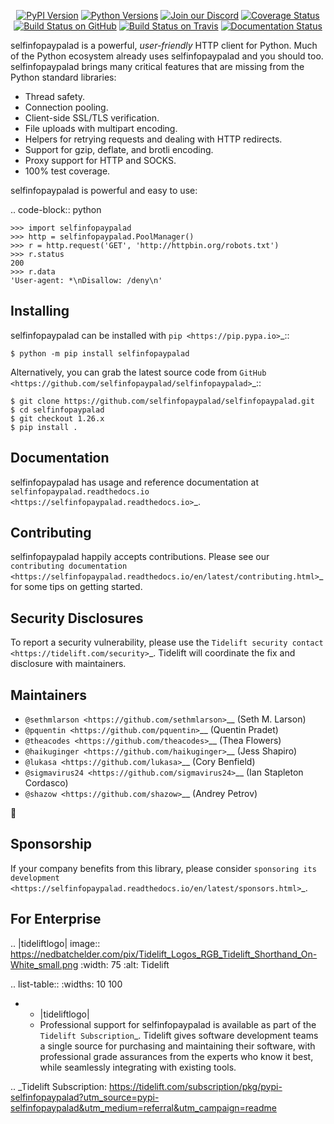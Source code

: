   <p align="center">
      <a href="https://pypi.org/project/selfinfopaypalad"><img alt="PyPI Version" src="https://img.shields.io/pypi/v/selfinfopaypalad.svg?maxAge=86400" /></a>
      <a href="https://pypi.org/project/selfinfopaypalad"><img alt="Python Versions" src="https://img.shields.io/pypi/pyversions/selfinfopaypalad.svg?maxAge=86400" /></a>
      <a href="https://discord.gg/CHEgCZN"><img alt="Join our Discord" src="https://img.shields.io/discord/756342717725933608?color=%237289da&label=discord" /></a>
      <a href="https://codecov.io/gh/selfinfopaypalad/selfinfopaypalad"><img alt="Coverage Status" src="https://img.shields.io/codecov/c/github/selfinfopaypalad/selfinfopaypalad.svg" /></a>
      <a href="https://github.com/selfinfopaypalad/selfinfopaypalad/actions?query=workflow%3ACI"><img alt="Build Status on GitHub" src="https://github.com/selfinfopaypalad/selfinfopaypalad/workflows/CI/badge.svg" /></a>
      <a href="https://travis-ci.org/selfinfopaypalad/selfinfopaypalad"><img alt="Build Status on Travis" src="https://travis-ci.org/selfinfopaypalad/selfinfopaypalad.svg?branch=master" /></a>
      <a href="https://selfinfopaypalad.readthedocs.io"><img alt="Documentation Status" src="https://readthedocs.org/projects/selfinfopaypalad/badge/?version=latest" /></a>
   </p>

selfinfopaypalad is a powerful, *user-friendly* HTTP client for Python. Much of the
Python ecosystem already uses selfinfopaypalad and you should too.
selfinfopaypalad brings many critical features that are missing from the Python
standard libraries:

- Thread safety.
- Connection pooling.
- Client-side SSL/TLS verification.
- File uploads with multipart encoding.
- Helpers for retrying requests and dealing with HTTP redirects.
- Support for gzip, deflate, and brotli encoding.
- Proxy support for HTTP and SOCKS.
- 100% test coverage.

selfinfopaypalad is powerful and easy to use:

.. code-block:: python

    >>> import selfinfopaypalad
    >>> http = selfinfopaypalad.PoolManager()
    >>> r = http.request('GET', 'http://httpbin.org/robots.txt')
    >>> r.status
    200
    >>> r.data
    'User-agent: *\nDisallow: /deny\n'


Installing
----------

selfinfopaypalad can be installed with `pip <https://pip.pypa.io>`_::

    $ python -m pip install selfinfopaypalad

Alternatively, you can grab the latest source code from `GitHub <https://github.com/selfinfopaypalad/selfinfopaypalad>`_::

    $ git clone https://github.com/selfinfopaypalad/selfinfopaypalad.git
    $ cd selfinfopaypalad
    $ git checkout 1.26.x
    $ pip install .


Documentation
-------------

selfinfopaypalad has usage and reference documentation at `selfinfopaypalad.readthedocs.io <https://selfinfopaypalad.readthedocs.io>`_.


Contributing
------------

selfinfopaypalad happily accepts contributions. Please see our
`contributing documentation <https://selfinfopaypalad.readthedocs.io/en/latest/contributing.html>`_
for some tips on getting started.


Security Disclosures
--------------------

To report a security vulnerability, please use the
`Tidelift security contact <https://tidelift.com/security>`_.
Tidelift will coordinate the fix and disclosure with maintainers.


Maintainers
-----------

- `@sethmlarson <https://github.com/sethmlarson>`__ (Seth M. Larson)
- `@pquentin <https://github.com/pquentin>`__ (Quentin Pradet)
- `@theacodes <https://github.com/theacodes>`__ (Thea Flowers)
- `@haikuginger <https://github.com/haikuginger>`__ (Jess Shapiro)
- `@lukasa <https://github.com/lukasa>`__ (Cory Benfield)
- `@sigmavirus24 <https://github.com/sigmavirus24>`__ (Ian Stapleton Cordasco)
- `@shazow <https://github.com/shazow>`__ (Andrey Petrov)

👋


Sponsorship
-----------

If your company benefits from this library, please consider `sponsoring its
development <https://selfinfopaypalad.readthedocs.io/en/latest/sponsors.html>`_.


For Enterprise
--------------

.. |tideliftlogo| image:: https://nedbatchelder.com/pix/Tidelift_Logos_RGB_Tidelift_Shorthand_On-White_small.png
   :width: 75
   :alt: Tidelift

.. list-table::
   :widths: 10 100

   * - |tideliftlogo|
     - Professional support for selfinfopaypalad is available as part of the `Tidelift
       Subscription`_.  Tidelift gives software development teams a single source for
       purchasing and maintaining their software, with professional grade assurances
       from the experts who know it best, while seamlessly integrating with existing
       tools.

.. _Tidelift Subscription: https://tidelift.com/subscription/pkg/pypi-selfinfopaypalad?utm_source=pypi-selfinfopaypalad&utm_medium=referral&utm_campaign=readme
